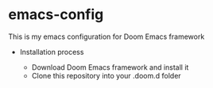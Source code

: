 # emacs-config
This is my emacs configuration for Doom Emacs framework

<ul>
  <li>Installation process</li>
    <ul>
      <li>Download Doom Emacs framework and install it</li>
      <li>Clone this repository into your .doom.d folder</li>
    </ul

</ul>
